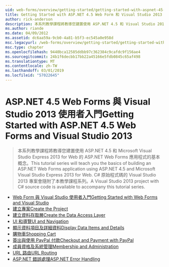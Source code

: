 ```yaml
---
uid: web-forms/overview/getting-started/getting-started-with-aspnet-45-web-forms/index
title: Getting Started with ASP.NET 4.5 Web Form 和 Visual Studio 2013 |Microsoft Docs
author: rick-anderson
description: 本系列教學課程將教導您建置使用 ASP.NET 4.5 和 Visual Studio 2013 Express for Web 的 ASP.NET Web Forms 應用程式的基本概念。 Visua...
ms.author: riande
ms.date: 04/09/2012
ms.assetid: dc6aa59a-9cb0-4a81-b5f3-ec545a0e958d
msc.legacyurl: /web-forms/overview/getting-started/getting-started-with-aspnet-45-web-forms
msc.type: chapter
ms.openlocfilehash: 9440bca12585ddbb97c362384c9cafdc9f156ae4
ms.sourcegitcommit: 24b1f6decbb17bb22a45166e5fdb0845c65af498
ms.translationtype: MT
ms.contentlocale: zh-TW
ms.lasthandoff: 03/01/2019
ms.locfileid: "57022645"
---
```

<a name="getting-started-with-aspnet-45-web-forms-and-visual-studio-2013"></a><span data-ttu-id="7ee74-104">ASP.NET 4.5 Web Forms 與 Visual Studio 2013 使用者入門</span><span class="sxs-lookup"><span data-stu-id="7ee74-104">Getting Started with ASP.NET 4.5 Web Forms and Visual Studio 2013</span></span>
====================
> <span data-ttu-id="7ee74-105">本系列教學課程將教導您建置使用 ASP.NET 4.5 和 Microsoft Visual Studio Express 2013 for Web 的 ASP.NET Web Forms 應用程式的基本概念。</span><span class="sxs-lookup"><span data-stu-id="7ee74-105">This tutorial series will teach you the basics of building an ASP.NET Web Forms application using ASP.NET 4.5 and Microsoft Visual Studio Express 2013 for Web.</span></span> <span data-ttu-id="7ee74-106">C# 原始程式碼的 Visual Studio 2013 專案會隨附了本教學課程系列。</span><span class="sxs-lookup"><span data-stu-id="7ee74-106">A Visual Studio 2013 project with C# source code is available to accompany this tutorial series.</span></span>


- [<span data-ttu-id="7ee74-107">Web Form 與 Visual Studio 使用者入門</span><span class="sxs-lookup"><span data-stu-id="7ee74-107">Getting Started with Web Forms and Visual Studio</span></span>](introduction-and-overview.md)
- [<span data-ttu-id="7ee74-108">建立專案</span><span class="sxs-lookup"><span data-stu-id="7ee74-108">Create the Project</span></span>](create-the-project.md)
- [<span data-ttu-id="7ee74-109">建立資料存取層</span><span class="sxs-lookup"><span data-stu-id="7ee74-109">Create the Data Access Layer</span></span>](create_the_data_access_layer.md)
- [<span data-ttu-id="7ee74-110">UI 和導覽</span><span class="sxs-lookup"><span data-stu-id="7ee74-110">UI and Navigation</span></span>](ui_and_navigation.md)
- [<span data-ttu-id="7ee74-111">顯示資料項目及詳細資料</span><span class="sxs-lookup"><span data-stu-id="7ee74-111">Display Data Items and Details</span></span>](display_data_items_and_details.md)
- [<span data-ttu-id="7ee74-112">購物車</span><span class="sxs-lookup"><span data-stu-id="7ee74-112">Shopping Cart</span></span>](shopping-cart.md)
- [<span data-ttu-id="7ee74-113">簽出與使用 PayPal 付款</span><span class="sxs-lookup"><span data-stu-id="7ee74-113">Checkout and Payment with PayPal</span></span>](checkout-and-payment-with-paypal.md)
- [<span data-ttu-id="7ee74-114">成員資格及系統管理</span><span class="sxs-lookup"><span data-stu-id="7ee74-114">Membership and Administration</span></span>](membership-and-administration.md)
- [<span data-ttu-id="7ee74-115">URL 路由</span><span class="sxs-lookup"><span data-stu-id="7ee74-115">URL Routing</span></span>](url-routing.md)
- [<span data-ttu-id="7ee74-116">ASP.NET 錯誤處理</span><span class="sxs-lookup"><span data-stu-id="7ee74-116">ASP.NET Error Handling</span></span>](aspnet-error-handling.md)
